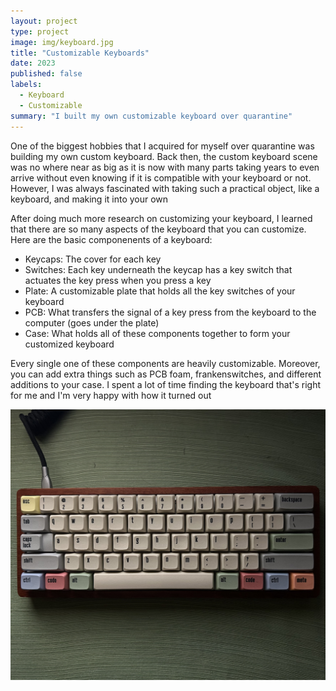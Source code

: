 ```yaml
---
layout: project
type: project
image: img/keyboard.jpg
title: "Customizable Keyboards"
date: 2023
published: false
labels:
  - Keyboard
  - Customizable
summary: "I built my own customizable keyboard over quarantine"
---
```

     
One of the biggest hobbies that I acquired for myself over quarantine was building my own custom keyboard. Back then, the custom keyboard scene was no where near as big as it is now with many parts taking years to even arrive without even knowing if it is compatible with your keyboard or not. However, I was always fascinated with taking such a practical object, like a keyboard, and making it into your own

After doing much more research on customizing your keyboard, I learned that there are so many aspects of the keyboard that you can customize. Here are the basic componenents of a keyboard:
- Keycaps: The cover for each key
- Switches: Each key underneath the keycap has a key switch that actuates the key press when you press a key
- Plate: A customizable plate that holds all the key switches of your keyboard
- PCB: What transfers the signal of a key press from the keyboard to the computer (goes under the plate)
- Case: What holds all of these components together to form your customized keyboard

Every single one of these components are heavily customizable. Moreover, you can add extra things such as PCB foam, frankenswitches, and different additions to your case. I spent a lot of time finding the keyboard that's right for me and I'm very happy with how it turned out

<img width=800px class="rounded float-start pe-4" 
     src="../img/keyboard.jpg" >
